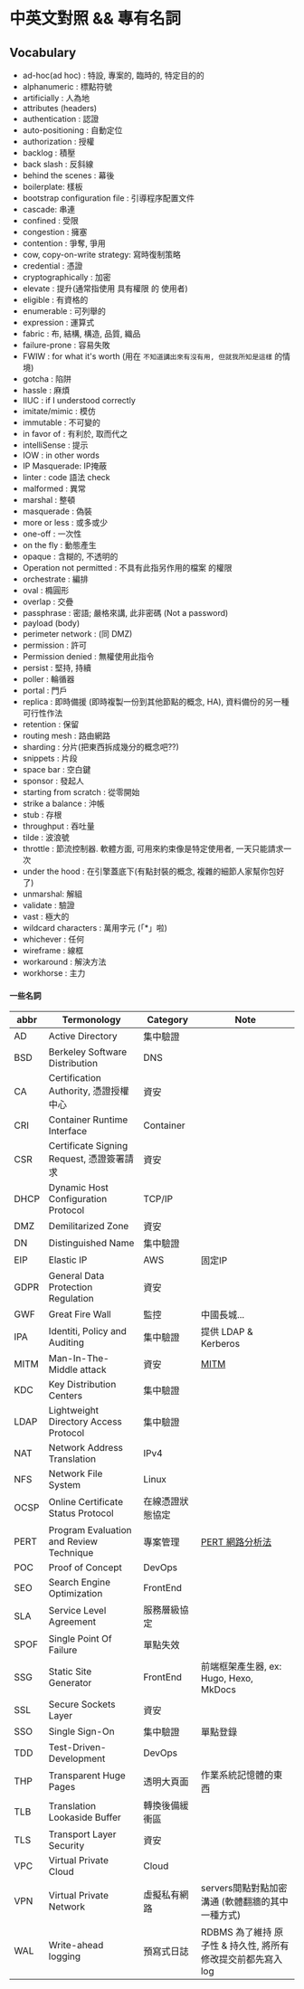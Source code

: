 # 中英文對照 && 專有名詞


## Vocabulary

- ad-hoc(ad hoc) : 特設, 專案的, 臨時的, 特定目的的
- alphanumeric : 標點符號
- artificially : 人為地
- attributes (headers)
- authentication : 認證
- auto-positioning : 自動定位
- authorization : 授權
- backlog : 積壓
- back slash : 反斜線
- behind the scenes : 幕後
- boilerplate: 樣板
- bootstrap configuration file : 引導程序配置文件
- cascade: 串連
- confined : 受限
- congestion : 擁塞
- contention : 爭奪, 爭用
- cow, copy-on-write strategy: 寫時復制策略
- credential : 憑證
- cryptographically : 加密
- elevate : 提升(通常指使用 具有權限 的 使用者)
- eligible : 有資格的
- enumerable : 可列舉的
- expression : 運算式
- fabric : 布, 結構, 構造, 品質, 織品
- failure-prone : 容易失敗
- FWIW : for what it's worth (用在 `不知道講出來有沒有用, 但就我所知是這樣` 的情境)
- gotcha : 陷阱
- hassle : 麻煩
- IIUC : if I understood correctly
- imitate/mimic : 模仿
- immutable : 不可變的
- in favor of : 有利於, 取而代之
- intelliSense : 提示
- IOW : in other words
- IP Masquerade: IP掩蔽
- linter : code 語法 check
- malformed : 異常
- marshal : 整頓
- masquerade : 偽裝
- more or less : 或多或少
- one-off : 一次性
- on the fly : 動態產生
- opaque : 含糊的, 不透明的
- Operation not permitted : 不具有此指另作用的檔案 的權限
- orchestrate : 編排
- oval : 橢圓形
- overlap : 交疊
- passphrase : 密語; 嚴格來講, 此非密碼 (Not a password)
- payload (body)
- perimeter network : (同 DMZ)
- permission : 許可
- Permission denied : 無權使用此指令
- persist : 堅持, 持續
- poller : 輪循器
- portal : 門戶
- replica : 即時備援 (即時複製一份到其他節點的概念, HA), 資料備份的另一種可行性作法
- retention : 保留
- routing mesh : 路由網路
- sharding : 分片(把東西拆成幾分的概念吧??)
- snippets : 片段
- space bar : 空白鍵
- sponsor : 發起人
- starting from scratch : 從零開始
- strike a balance : 沖帳
- stub : 存根
- throughput : 吞吐量
- tilde : 波浪號
- throttle : 節流控制器. 軟體方面, 可用來約束像是特定使用者, 一天只能請求一次
- under the hood : 在引擎蓋底下(有點封裝的概念, 複雜的細節人家幫你包好了)
- unmarshal: 解組
- validate : 驗證
- vast : 極大的
- wildcard characters : 萬用字元 (「*」啦)
- whichever : 任何
- wireframe : 線框
- workaround : 解決方法
- workhorse : 主力


#### 一些名詞

abbr   | Termonology                                 | Category        | Note
------ | ------------------------------------------- | --------------- | ------------
AD     | Active Directory                            | 集中驗證         |
BSD    | Berkeley Software Distribution              | DNS             |
CA     | Certification Authority, 憑證授權中心         | 資安            |
CRI    | Container Runtime Interface                 | Container        | 
CSR    | Certificate Signing Request, 憑證簽署請求     | 資安            |
DHCP   | Dynamic Host Configuration Protocol         | TCP/IP          |
DMZ    | Demilitarized Zone                          | 資安            |
DN     | Distinguished Name                          | 集中驗證         |
EIP    | Elastic IP                                  | AWS             | 固定IP
GDPR   | General Data Protection Regulation          | 資安            |
GWF    | Great Fire Wall                             | 監控            | 中國長城...
IPA    | Identiti, Policy and Auditing               | 集中驗證         | 提供 LDAP & Kerberos
MITM   | Man-In-The-Middle attack                    | 資安            | [MITM](https://en.wikipedia.org/wiki/Man-in-the-middle_attack)
KDC    | Key Distribution Centers                    | 集中驗證         |
LDAP   | Lightweight Directory Access Protocol       | 集中驗證         |
NAT    | Network Address Translation                 | IPv4            |
NFS    | Network File System                         | Linux           |
OCSP   | Online Certificate Status Protocol          | 在線憑證狀態協定 |
PERT   | Program Evaluation and Review Technique     | 專案管理        | [PERT 網路分析法](https://wiki.mbalib.com/zh-tw/PERT%E7%BD%91%E7%BB%9C%E5%88%86%E6%9E%90%E6%B3%95)
POC    | Proof of Concept                            | DevOps          |
SEO    | Search Engine Optimization                  | FrontEnd        |
SLA    | Service Level Agreement                     | 服務層級協定     | 
SPOF   | Single Point Of Failure                     | 單點失效         |
SSG    | Static Site Generator                       | FrontEnd        | 前端框架產生器, ex: Hugo, Hexo, MkDocs
SSL    | Secure Sockets Layer                        | 資安            |
SSO    | Single Sign-On                              | 集中驗證         | 單點登錄
TDD    | Test-Driven-Development                     | DevOps          |
THP    | Transparent Huge Pages                      | 透明大頁面       | 作業系統記憶體的東西
TLB    | Translation Lookaside Buffer                | 轉換後備緩衝區   | 
TLS    | Transport Layer Security                    | 資安            |
VPC    | Virtual Private Cloud                       | Cloud           |
VPN    | Virtual Private Network                     | 虛擬私有網路    | servers間點對點加密溝通 (軟體翻牆的其中一種方式)
WAL    | Write-ahead logging                         | 預寫式日誌      | RDBMS 為了維持 原子性 & 持久性, 將所有修改提交前都先寫入 log